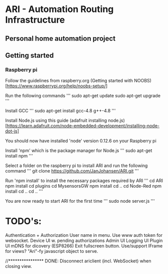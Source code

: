 ﻿# ARI - Automation Routing Infrastructure

## Personal home automation project

## Getting started

### Raspberry pi
Follow the guidelines from raspberry.org (Getting started with NOOBS)[https://www.raspberrypi.org/help/noobs-setup/]

Run the following commands
'''
sudo apt-get update
sudo apt-get upgrade
'''

Install GCC
'''
sudo apt-get install gcc-4.8 g++-4.8
'''

Install Node.js using this guide (adafruit installing node.js)[https://learn.adafruit.com/node-embedded-development/installing-node-dot-js]

You should now have installed 'node' version 0.12.6 on your Raspberry pi

Install 'npm' which is the package manager for Node.js
'''
sudo apt-get install npm
'''

Select a folder on the raspberry pi to install ARI and run the following command
'''
git clone https://github.com/JanJohansen/ARI.git
'''

Run 'npm install' to install the necessary packages required by ARI
'''
cd ARI
npm install
cd plugins
cd MysensorsGW
npm install
cd ..
cd Node-Red
npm install
cd ..
cd ..
'''

You are now ready to start ARI for the first time
'''
sudo node server.js
'''


# TODO's:
Authentication + Authorization
	User name in menu.
	Use www auth token for websocket.
Device UI w. pending authorizations
Admin UI
Logging UI
Plugin UI
mDNS for dicovery (ESP8266)
Exit fullscreen button.
Use/support IFrame for views?
"Ari"-fy javascript object to serve.

//****************
DONE: Disconnect ariclient (incl. WebSocket) when closing view.

